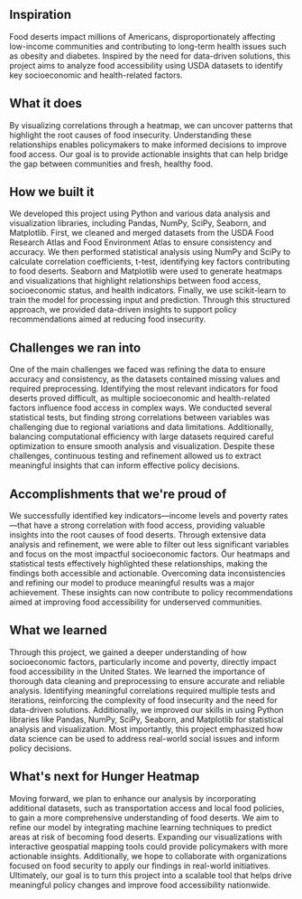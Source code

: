 ## Inspiration

Food deserts impact millions of Americans, disproportionately affecting low-income communities and contributing to long-term health issues such as obesity and diabetes. Inspired by the need for data-driven solutions, this project aims to analyze food accessibility using USDA datasets to identify key socioeconomic and health-related factors. 

## What it does

By visualizing correlations through a heatmap, we can uncover patterns that highlight the root causes of food insecurity. Understanding these relationships enables policymakers to make informed decisions to improve food access. Our goal is to provide actionable insights that can help bridge the gap between communities and fresh, healthy food.

## How we built it

We developed this project using Python and various data analysis and visualization libraries, including Pandas, NumPy, SciPy, Seaborn, and Matplotlib. First, we cleaned and merged datasets from the USDA Food Research Atlas and Food Environment Atlas to ensure consistency and accuracy. We then performed statistical analysis using NumPy and SciPy to calculate correlation coefficients, t-test, identifying key factors contributing to food deserts. Seaborn and Matplotlib were used to generate heatmaps and visualizations that highlight relationships between food access, socioeconomic status, and health indicators. Finally, we use scikit-learn to train the model for processing input and prediction. Through this structured approach, we provided data-driven insights to support policy recommendations aimed at reducing food insecurity.

## Challenges we ran into

One of the main challenges we faced was refining the data to ensure accuracy and consistency, as the datasets contained missing values and required preprocessing. Identifying the most relevant indicators for food deserts proved difficult, as multiple socioeconomic and health-related factors influence food access in complex ways. We conducted several statistical tests, but finding strong correlations between variables was challenging due to regional variations and data limitations. Additionally, balancing computational efficiency with large datasets required careful optimization to ensure smooth analysis and visualization. Despite these challenges, continuous testing and refinement allowed us to extract meaningful insights that can inform effective policy decisions.

## Accomplishments that we're proud of

We successfully identified key indicators—income levels and poverty rates—that have a strong correlation with food access, providing valuable insights into the root causes of food deserts. Through extensive data analysis and refinement, we were able to filter out less significant variables and focus on the most impactful socioeconomic factors. Our heatmaps and statistical tests effectively highlighted these relationships, making the findings both accessible and actionable. Overcoming data inconsistencies and refining our model to produce meaningful results was a major achievement. These insights can now contribute to policy recommendations aimed at improving food accessibility for underserved communities.

## What we learned

Through this project, we gained a deeper understanding of how socioeconomic factors, particularly income and poverty, directly impact food accessibility in the United States. We learned the importance of thorough data cleaning and preprocessing to ensure accurate and reliable analysis. Identifying meaningful correlations required multiple tests and iterations, reinforcing the complexity of food insecurity and the need for data-driven solutions. Additionally, we improved our skills in using Python libraries like Pandas, NumPy, SciPy, Seaborn, and Matplotlib for statistical analysis and visualization. Most importantly, this project emphasized how data science can be used to address real-world social issues and inform policy decisions.

## What's next for Hunger Heatmap

Moving forward, we plan to enhance our analysis by incorporating additional datasets, such as transportation access and local food policies, to gain a more comprehensive understanding of food deserts. We aim to refine our model by integrating machine learning techniques to predict areas at risk of becoming food deserts. Expanding our visualizations with interactive geospatial mapping tools could provide policymakers with more actionable insights. Additionally, we hope to collaborate with organizations focused on food security to apply our findings in real-world initiatives. Ultimately, our goal is to turn this project into a scalable tool that helps drive meaningful policy changes and improve food accessibility nationwide.
